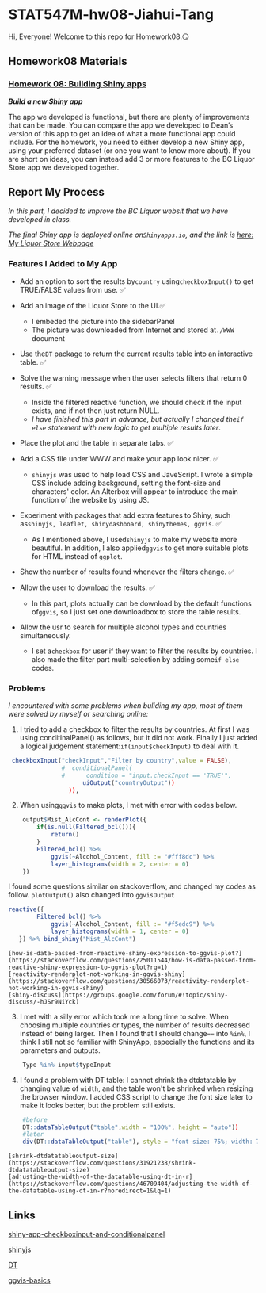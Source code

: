 
# STAT547M-hw08-Jiahui-Tang

Hi, Everyone! Welcome to this repo for Homework08.:smirk:

## Homework08 Materials

### [Homework 08: Building Shiny apps](http://stat545.com/hw08_shiny.html)

***Build a new Shiny app***

The app we developed is functional, but there are plenty of improvements that can be made. You can compare the app we developed to Dean’s version of this app to get an idea of what a more functional app could include. For the homework, you need to either develop a new Shiny app, using your preferred dataset (or one you want to know more about). If you are short on ideas, you can instead add 3 or more features to the BC Liquor Store app we developed together.

## Report My Process

*In this part, I decided to improve the BC Liquor websit that we have developed in class.*

*The final Shiny app is deployed online on`Shinyapps.io`, and the link is [here: My Liquor Store Webpage](https://tangjiahui26.shinyapps.io/hw08/)*

### Features I Added to My App

+ Add an option to sort the results by`country` using`checkboxInput()` to get TRUE/FALSE values from use. :white_check_mark:

+ Add an image of the Liquor Store to the UI.:white_check_mark:
    
    - I embeded the picture into the sidebarPanel
    - The picture was downloaded from Internet and stored at`./WWW` document

+ Use the`DT` package to return the current results table into an interactive table. :white_check_mark:

+ Solve the warning message when the user selects filters that return 0 results. :white_check_mark:

    - Inside the filtered reactive function, we should check if the input exists, and if not then just return NULL.  
    - *I have finished this part in advance, but actually I changed the`if else` statement with new logic to get multiple results later*.
    
+ Place the plot and the table in separate tabs. :white_check_mark:

+ Add a CSS file under WWW and make your app look nicer. :white_check_mark:

    - `shinyjs` was used to help load CSS and JaveScript. I wrote a simple CSS include adding background, setting the font-size and characters' color. An Alterbox will appear to introduce the main function of the website by using JS.
    
+ Experiment with packages that add extra features to Shiny, such as`shinyjs, leaflet, shinydashboard, shinythemes, ggvis`. :white_check_mark:

    - As I mentioned above, I used`shinyjs` to make my website more beautiful. In addition, I also applied`ggvis` to get more suitable plots for HTML instead of `ggplot`.
    
+ Show the number of results found whenever the filters change. :white_check_mark:

+ Allow the user to download the results. :white_check_mark:

    - In this part, plots actually can be download by the default functions of`ggvis`, so I just set one downloadbox to store the table results.
    
+ Allow the usr to search for multiple alcohol types and countries simultaneously.

    - I set a`checkbox` for user if they want to filter the results by countries. I also made the filter part multi-selection by adding some`if else` codes.
    
### Problems

*I encountered with some problems when buliding my app, most of them were solved by myself or searching online:*

1. I tried to add a checkbox to filter the results by countries. At first I was using conditinalPanel() as follows, but it did not work. Finally I just added a logical judgement statement:`if(input$checkInput)` to deal with it.

```R
 checkboxInput("checkInput","Filter by country",value = FALSE),
               #  conditionalPanel(
               #      condition = "input.checkInput == 'TRUE'",
                     uiOutput("countryOutput"))
                 )),
```

2. When using`ggvis` to make plots, I met with error with codes below. 

```R
    output$Mist_AlcCont <- renderPlot({
        if(is.null(Filtered_bcl())){
            return()
        }
        Filtered_bcl() %>% 
            ggvis(~Alcohol_Content, fill := "#fff8dc") %>% 
            layer_histograms(width = 2, center = 0)
    })
```

I found some questions similar on stackoverflow, and changed my codes as follow. `plotOutput()` also changed into `ggvisOutput`

```R
reactive({
        Filtered_bcl() %>% 
            ggvis(~Alcohol_Content, fill := "#f5edc9") %>% 
            layer_histograms(width = 1, center = 0)
   }) %>% bind_shiny("Mist_AlcCont")
```
    [how-is-data-passed-from-reactive-shiny-expression-to-ggvis-plot?](https://stackoverflow.com/questions/25011544/how-is-data-passed-from-reactive-shiny-expression-to-ggvis-plot?rq=1)
    [reactivity-renderplot-not-working-in-ggvis-shiny](https://stackoverflow.com/questions/30566073/reactivity-renderplot-not-working-in-ggvis-shiny)
    [shiny-discuss](https://groups.google.com/forum/#!topic/shiny-discuss/-hJSr9NiYck)
    
3. I met with a silly error which took me a long time to solve. When choosing multiple countries or types, the number of results decreased instead of being larger. Then I found that I should change`==` into `%in%`, I think I still not so familiar with ShinyApp, especially the functions and its parameters and outputs.

```R    
    Type %in% input$typeInput
```

4. I found a problem with DT table: I cannot shrink the dtdatatable by changing value of `width`, and the table won't be shrinked when resizing the browser window. I added CSS script to change the font size later to make it looks better, but the problem still exists.
```R
    #before
    DT::dataTableOutput("table",width = "100%", height = "auto"))
    #later
    div(DT::dataTableOutput("table"), style = "font-size: 75%; width: 75%")
```
    [shrink-dtdatatableoutput-size](https://stackoverflow.com/questions/31921238/shrink-dtdatatableoutput-size)
    [adjusting-the-width-of-the-datatable-using-dt-in-r](https://stackoverflow.com/questions/46709404/adjusting-the-width-of-the-datatable-using-dt-in-r?noredirect=1&lq=1)

## Links

[shiny-app-checkboxinput-and-conditionalpanel](https://stackoverflow.com/questions/34115076/shiny-app-checkboxinput-and-conditionalpanel)

[shinyjs](https://github.com/daattali/shinyjs)

[DT](https://rstudio.github.io/DT/)

[ggvis-basics](http://ggvis.rstudio.com/ggvis-basics.html)